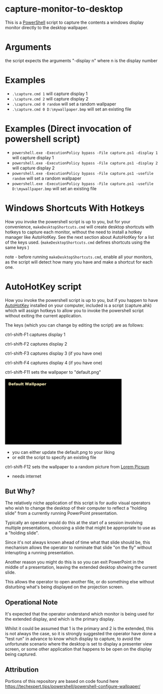 # capture-monitor-to-desktop

This is a [PowerShell](https://learn.microsoft.com/en-us/powershell/scripting/overview?view=powershell-7.3) script to capture the contents a windows display monitor directly to the desktop wallpaper.

Arguments
===
the script expects the arguments "-display n" where n is the display number

Examples
===
  - `.\capture.cmd 1` will capture display 1
  - `.\capture.cmd 2` will capture display 2
  - `.\capture.cmd 0 random` will set a random wallpaper
  - `.\capture.cmd 0 D:\mywallpaper.bmp` will set an existing file
  
 
Examples (Direct invocation of powershell script)
===
  - `powershell.exe -ExecutionPolicy bypass -File capture.ps1 -display 1` will capture display 1
  - `powershell.exe -ExecutionPolicy bypass -File capture.ps1 -display 2` will capture display 2
  - `powershell.exe -ExecutionPolicy bypass -File capture.ps1 -usefile random` will set a random wallpaper
  - `powershell.exe -ExecutionPolicy bypass -File capture.ps1 -usefile D:\mywallpaper.bmp` will set an existing file

Windows Shortcuts With Hotkeys
===

How you invoke the powershell script is up to you, but for your convenience, `makeDesktopShortcuts.cmd` will create desktop shortcuts with hotkeys to capture each monitor, without the need to install a hotkey manager like AutoHotKey. See the next section about AutoHotKey for a list of the keys used. (`makeDesktopShortcuts.cmd` defines shortcuts using the same keys )

note - before running `makeDesktopShortcuts.cmd`, enable all your monitors, as the script will detect how many you have and make a shortcut for each one.

AutoHotKey script
===

How you invoke the powershell script is up to you, but if you happen to have [AutoHotKey](https://www.autohotkey.com/) installed on your computer, included is a script (capture.ahk) which will assign hotkeys to allow you to invoke the powershell script without exiting the current application.

The keys (which you can change by editing the script) are as follows:

ctrl-shift-F1 captures display 1

ctrl-shift-F2 captures display 2 

ctrl-shift-F3 captures display 3 (if you have one) 

ctrl-shift-F4 captures display 4 (if you have one) 

ctrl-shift-F11 sets the wallpaper to "default.png"

<img src="./default.png" width="384" height="216">

   - you can either update the default.png to your liking
   - or edit the script to specify an existing file


ctrl-shift-F12 sets the wallpaper to a random picture from [Lorem Picsum](https://picsum.photos/) 

   - needs internet
      
      
      
But Why?
---
The relatively niche application of this script is for audio visual operators who wish to change the desktop of their computer to reflect a "holding slide" from a currently running PowerPoint presentation.

Typically an operator would do this at the start of a session involving multiple presentations, choosing a slide that might be appropriate to use as a "holding slide".

Since it's not always known ahead of time what that slide should be, this mechanism allows the operator to nominate that slide "on the fly" without interupting a running presentation.

Another reason you might do this is so you can exit PowerPoint in the middle of a presentation, leaving the extended desktop showing the current slide.

This allows the operator to open another file, or do something else without disturbing what's being displayed on the projection screen.

Operational Note
---

It's expected that the operator understand which monitor is being used for the extended display, and which is the primary display. 

Whilst it could be assumed that 1 is the primary and 2 is the extended, this is not always the case, so it is strongly suggested the operator have done a "test run" in advance to know which display to capture, to avoid the unfortunate scenario where the desktop is set to display a presenter view screen, or some other application that happens to be open on the display being captured.

Attribution
---

Portions of this repository are based on code found here https://techexpert.tips/powershell/powershell-configure-wallpaper/

